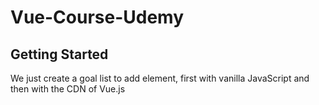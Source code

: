# Vue-Course-Udemy

## Getting Started

<p>We just create a goal list to add element, first with vanilla JavaScript and then with the CDN of Vue.js </p>